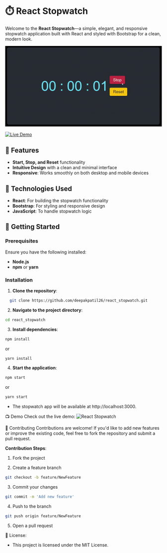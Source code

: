 # ⏱️ React Stopwatch

Welcome to the **React Stopwatch**—a simple, elegant, and responsive stopwatch application built with React and styled with Bootstrap for a clean, modern look.

![Stopwatch Demo](src/assets/react_stopwatch.gif)

[![Live Demo](https://img.shields.io/badge/Live-Demo-brightgreen?style=for-the-badge)](https://deepakpatil26.github.io/react_stopwatch/)

## 🌟 Features

- **Start, Stop, and Reset** functionality
- **Intuitive Design** with a clean and minimal interface
- **Responsive**: Works smoothly on both desktop and mobile devices

## 🎨 Technologies Used

- **React**: For building the stopwatch functionality
- **Bootstrap**: For styling and responsive design
- **JavaScript**: To handle stopwatch logic

## 🚀 Getting Started

### Prerequisites

Ensure you have the following installed:

- **Node.js**
- **npm** or **yarn**

### Installation

1. **Clone the repository**:

```bash
  git clone https://github.com/deepakpatil26/react_stopwatch.git
```

2. **Navigate to the project directory**:

```bash
cd react_stopwatch
```

3. **Install dependencies**:

```bash
npm install
```

or

```bash
yarn install
```

4. **Start the application**:

```bash
npm start
```

or

```bash
yarn start
```

- The stopwatch app will be available at http://localhost:3000.

📺 Demo
Check out the live demo: ![React Stopwatch](https://deepakpatil26.github.io/react_stopwatch/)

🤝 Contributing
Contributions are welcome! If you'd like to add new features or improve the existing code, feel free to fork the repository and submit a pull request.

**Contribution Steps**:

1. Fork the project

2. Create a feature branch

```bash
git checkout -b feature/NewFeature
```

3. Commit your changes

```bash
git commit -m 'Add new feature'
```

4. Push to the branch

```bash
git push origin feature/NewFeature
```

5. Open a pull request

📜 License:

- This project is licensed under the MIT License.
